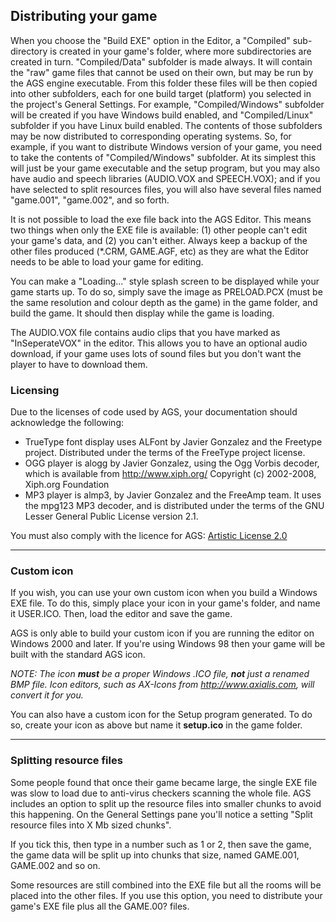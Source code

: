 Distributing your game
----------------------

When you choose the "Build EXE" option in the Editor, a "Compiled"
sub-directory is created in your game's folder, where more
subdirectories are created in turn. "Compiled/Data" subfolder is made
always. It will contain the "raw" game files that cannot be used on
their own, but may be run by the AGS engine executable. From this folder
these files will be then copied into other subfolders, each for one
build target (platform) you selected in the project's General Settings.
For example, "Compiled/Windows" subfolder will be created if you have
Windows build enabled, and "Compiled/Linux" subfolder if you have Linux
build enabled. The contents of those subfolders may be now distributed
to corresponding operating systems. So, for example, if you want to
distribute Windows version of your game, you need to take the contents
of "Compiled/Windows" subfolder. At its simplest this will just be your
game executable and the setup program, but you may also have audio and
speech libraries (AUDIO.VOX and SPEECH.VOX); and if you have selected to
split resources files, you will also have several files named
"game.001", "game.002", and so forth.

It is not possible to load the exe file back into the AGS Editor.
This means two things when only the EXE file is available: (1) other
people can't edit your game's data, and (2) you can't either. Always
keep a backup of the other files produced (\*.CRM, GAME.AGF, etc) as
they are what the Editor needs to be able to load your game for
editing.

You can make a "Loading..." style splash screen to be displayed
while your game starts up. To do so, simply save the image as
PRELOAD.PCX (must be the same resolution and colour depth as the game)
in the game folder, and build the game. It should then display while the
game is loading.

The AUDIO.VOX file contains audio clips that you have marked
as "InSeperateVOX" in the editor. This allows you to have an optional
audio download, if your game uses lots of sound files but you don't want
the player to have to download them.

### Licensing

Due to the licenses of code used by AGS, your documentation
should acknowledge the following:

* TrueType font display uses ALFont by Javier Gonzalez and the Freetype
project. Distributed under the terms of the FreeType project license.
* OGG player is alogg by Javier Gonzalez, using the Ogg Vorbis decoder,
which is available from http://www.xiph.org/ Copyright (c) 2002-2008,
Xiph.org Foundation
* MP3 player is almp3, by Javier Gonzalez and the FreeAmp team. It uses
the mpg123 MP3 decoder, and is distributed under the terms of the GNU
Lesser General Public License version 2.1.

You must also comply with the licence for AGS:
[Artistic License 2.0](http://www.opensource.org/licenses/artistic-license-2.0.php)

---

### Custom icon

If you wish, you can use your own custom icon when you build a Windows
EXE file. To do this, simply place your icon in your game's folder, and
name it USER.ICO. Then, load the editor and save the game.

AGS is only able to build your custom icon if you are running the editor
on Windows 2000 and later. If you're using Windows 98 then your game
will be built with the standard AGS icon.

*NOTE: The icon **must** be a proper Windows .ICO file, **not** just a
renamed BMP file. Icon editors, such as AX-Icons from
http://www.axialis.com, will convert it for you.*

You can also have a custom icon for the Setup program generated. To do
so, create your icon as above but name it **setup.ico** in the game
folder.

---

### Splitting resource files

Some people found that once their game became large, the single EXE file
was slow to load due to anti-virus checkers scanning the whole file. AGS
includes an option to split up the resource files into smaller chunks to
avoid this happening. On the General Settings pane you'll notice a
setting "Split resource files into X Mb sized chunks".

If you tick this, then type in a number such as 1 or 2, then save the
game, the game data will be split up into chunks that size, named
GAME.001, GAME.002 and so on.

Some resources are still combined into the EXE file but all the rooms
will be placed into the other files. If you use this option, you need to
distribute your game's EXE file plus all the GAME.00? files.
